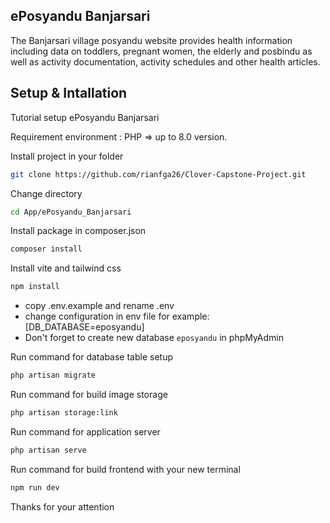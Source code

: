 ## ePosyandu Banjarsari
The Banjarsari village posyandu website provides health information including data on toddlers, pregnant women, the elderly and posbindu as well as activity documentation, activity schedules and other health articles.

## Setup & Intallation 

Tutorial setup ePosyandu Banjarsari 

Requirement environment : PHP => up to 8.0 version.


Install project in your folder
```bash
git clone https://github.com/rianfga26/Clover-Capstone-Project.git
```
Change directory
```bash
cd App/ePosyandu_Banjarsari
```
Install package in composer.json
```bash
composer install
```
Install vite and tailwind css
```bash
npm install
```

- copy .env.example and rename .env
- change configuration in env file for example: [DB_DATABASE=eposyandu]
- Don't forget to create new database `eposyandu` in phpMyAdmin

Run command for database table setup
```bash
php artisan migrate
```
Run command for build image storage
```bash
php artisan storage:link
```
Run command for application server
```bash
php artisan serve
```
Run command for build frontend with your new terminal
```bash
npm run dev
```


Thanks for your attention


